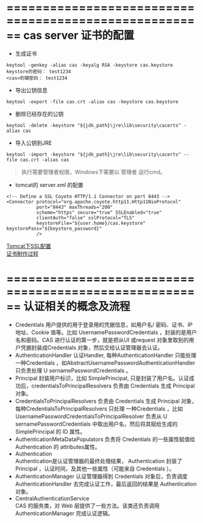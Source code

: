 ======================================================
cas server 证书的配置
======================================================

+ 生成证书
```
keytool -genkey -alias cas -keyalg RSA -keystore cas.keystore
keystore的密码： test1234
<cas>的键密码： test1234
```

+ 导出公钥信息
```
keytool -export -file cas.crt -alias cas -keystore cas.keystore
```

+ 删除已经存在的公钥
```
keytool -delete -keystore "${jdk_path}\jre\lib\security\cacerts" -alias cas
```

+ 导入公钥到JRE
```
keytool -import -keystore "${jdk_path}\jre\lib\security\cacerts" --file cas.crt -alias cas
```
> 执行需要管理者权限，Windows下需要以 管理者 运行cmd。

+ tomcat的 server.xml 的配置
```
<!-- Define a SSL Coyote HTTP/1.1 Connector on port 8443 -->
<Connector protocol="org.apache.coyote.http11.Http11NioProtocol"
           port="8443" maxThreads="200"
           scheme="https" secure="true" SSLEnabled="true"
           clientAuth="false" sslProtocol="TLS"
           keystoreFile="${user.home}/cas.keystore" keystorePass="${keystore_password}"
           />
```

[Tomcat下SSL配置](https://tomcat.apache.org/tomcat-9.0-doc/ssl-howto.html#Prepare_the_Certificate_Keystore)  
[证书制作过程](http://steven-wiki.readthedocs.io/en/latest/security/cas-tomcat/)



======================================================
认证相关的概念及流程
======================================================
+ Credentials 
用户提供的用于登录用的凭据信息，如用户名/ 密码、证书、IP 地址、Cookie 值等。比如 UsernamePasswordCredentials ，封装的是用户名和密码。CAS 进行认证的第一步，就是把从UI 或request 对象里取到的用户凭据封装成Credentials 对象，然后交给认证管理器去认证。  
+ AuthenticationHandler 
认证Handler, 每种AuthenticationHandler 只能处理一种Credentials ，如AbstractUsernamePasswordAuthenticationHandler 只负责处理 U sernamePasswordCredentials 。  
+ Principal 
封装用户标识，比如 SimplePrincipal, 只是封装了用户名。认证成功后，credentialsToPrincipalResolvers 负责由 Credentials 生成 Principal 对象。  
+ CredentialsToPrincipalResolvers 
负责由 Credentials 生成 Principal 对象，每种CredentialsToPrincipalResolvers 只处理 一种Credentials ，比如UsernamePasswordCredentialsToPrincipalResolver 负责从 U sernamePasswordCredentials 中取出用户名，然后将其赋给生成的 SimplePrincipal 的 ID 属性。  
+ AuthenticationMetaDataPopulators 
负责将 Credentials 的一些属性赋值给 Authentication 的 attributes属性。  
+ Authentication   
Authentication是认证管理器的最终处理结果， Authentication 封装了 Principal ，认证时间，及其他一些属性（可能来自 Credentials ）。  
+ AuthenticationManager 
认证管理器得到 Credentials 对象后，负责调度AuthenticationHandler 去完成认证工作，最后返回的结果是 Authentication 对象。  
+ CentralAuthenticationService  
CAS 的服务类，对 Web 层提供了一些方法。该类还负责调用AuthenticationManager 完成认证逻辑。  





